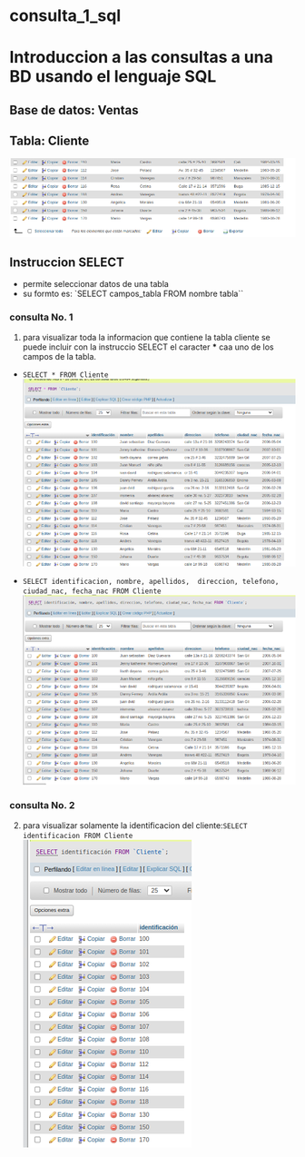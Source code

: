 # consulta_1_sql
# Introduccion a las consultas a una BD usando el lenguaje SQL

## Base de datos: Ventas
## Tabla: Cliente

![Tabla Cliente](tabla_Cliente.png "Tabla Cliente")

## Instruccion SELECT
- permite seleccionar datos de una tabla
- su formto es: `SELECT campos_tabla FROM nombre tabla``

### consulta No. 1 
1. para visualizar toda la informacion que contiene la tabla cliente se puede incluir con la instruccio SELECT el caracter **\***  caa uno de los campos de la tabla.

- `SELECT * FROM Cliente`
![Tabla Cliente](ejem1.png "Tabla Cliente")

- `SELECT identificacion, nombre, apellidos, 
direccion, telefono, ciudad_nac, fecha_nac FROM Cliente`
![Tabla Cliente](ejem2.png "Tabla Cliente")

### consulta No. 2

2. para visualizar solamente la identificacion del cliente:`SELECT identificacion FROM Cliente`
![Tabla Cliente](ejem3.png "Tabla Cliente")